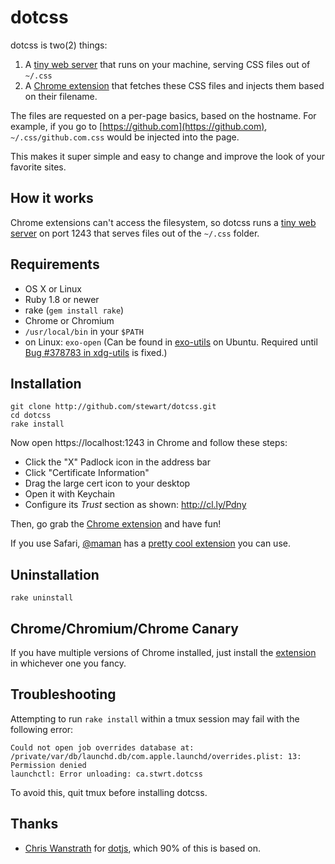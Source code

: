 # dotcss

dotcss is two(2) things:

  1. A [tiny web server][server] that runs on your machine, serving CSS files
     out of `~/.css`
  2. A [Chrome extension][extension] that fetches these CSS files and injects
     them based on their filename.

The files are requested on a per-page basics, based on the hostname. For
example, if you go to [https://github.com](https://github.com),
`~/.css/github.com.css` would be injected into the page.

This makes it super simple and easy to change and improve the look of your favorite sites.

## How it works

Chrome extensions can't access the filesystem, so dotcss runs a [tiny web
server][server] on port 1243 that serves files out of the `~/.css` folder.

## Requirements

- OS X or Linux
- Ruby 1.8 or newer
- rake (`gem install rake`)
- Chrome or Chromium
- `/usr/local/bin` in your `$PATH`
- on Linux: `exo-open` (Can be found in [exo-utils][] on Ubuntu. Required until
  [Bug #378783 in xdg-utils][exo-bug] is fixed.)

## Installation

    git clone http://github.com/stewart/dotcss.git
    cd dotcss
    rake install

Now open https://localhost:1243 in Chrome and follow these steps:

- Click the "X" Padlock icon in the address bar
- Click "Certificate Information"
- Drag the large cert icon to your desktop
- Open it with Keychain
- Configure its *Trust* section as shown: http://cl.ly/Pdny

Then, go grab the [Chrome extension][extension] and have fun!

If you use Safari, [@maman][] has a [pretty cool extension][safari] you can use.

## Uninstallation

    rake uninstall

## Chrome/Chromium/Chrome Canary

If you have multiple versions of Chrome installed, just install the
[extension][] in whichever one you fancy.

## Troubleshooting

Attempting to run `rake install` within a tmux session may fail with the following error:

    Could not open job overrides database at: /private/var/db/launchd.db/com.apple.launchd/overrides.plist: 13: Permission denied
    launchctl: Error unloading: ca.stwrt.dotcss

To avoid this, quit tmux before installing dotcss.

## Thanks

- [Chris Wanstrath][defunkt] for [dotjs][], which 90% of this is based on.

[server]: https://github.com/stewart/dotcss/blob/master/bin/dcssd
[extension]: http://j.mp/dotcss_chrome_ext
[exo-utils]: http://packages.ubuntu.com/search?keywords=exo-utils
[exo-bug]: https://bugs.launchpad.net/ubuntu/+source/xdg-utils/+bug/378783
[defunkt]: https://github.com/defunkt
[dotjs]: https://github.com/defunkt/dotjs
[@maman]: https://github.com/maman
[safari]: https://github.com/maman/dotcss.safariextension
